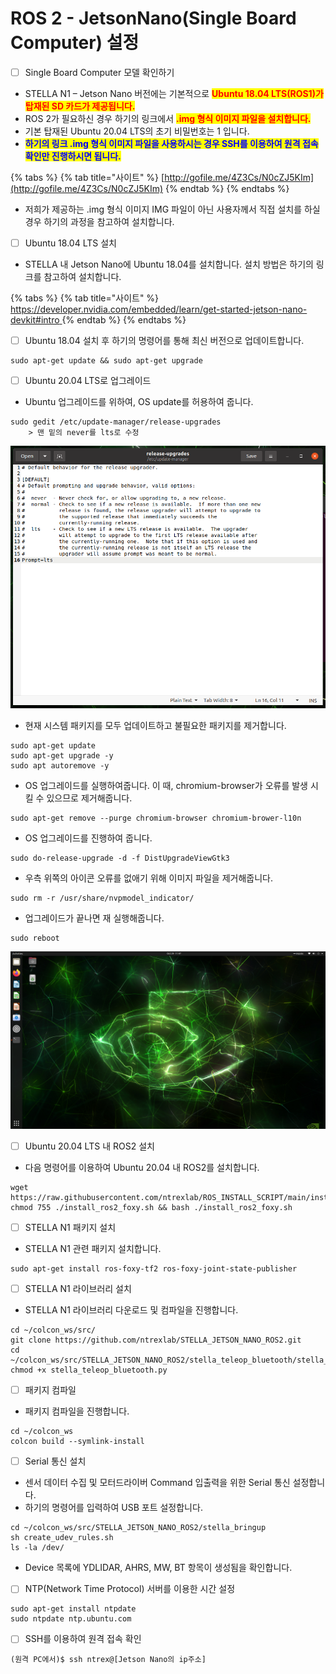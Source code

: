 # ROS 2 - JetsonNano(Single Board Computer) 설정

* [ ] Single Board Computer 모델 확인하기



* STELLA N1 – Jetson Nano 버전에는 기본적으로  <mark style="color:red;">**Ubuntu 18.04 LTS(ROS1)가 탑재된 SD 카드가 제공됩니다.**</mark>&#x20;
* ROS 2가 필요하신 경우 하기의 링크에서 <mark style="color:red;">**.img 형식 이미지 파일을 설치합니다.**</mark>&#x20;
* 기본 탑재된 Ubuntu 20.04 LTS의 초기 비밀번호는 1 입니다.  &#x20;
* &#x20;<mark style="color:blue;">**하기의 링크 .img 형식 이미지 파일을 사용하시는 경우 SSH를 이용하여 원격 접속 확인만 진행하시면 됩니다.**</mark>&#x20;

{% tabs %}
{% tab title="사이트" %}
[http://gofile.me/4Z3Cs/N0cZJ5KIm](http://gofile.me/4Z3Cs/N0cZJ5KIm)
{% endtab %}
{% endtabs %}

* 저희가 제공하는 .img 형식 이미지  IMG 파일이 아닌 사용자께서 직접 설치를 하실 경우 하기의 과정을 참고하여 설치합니다.

<!---->

* [ ] Ubuntu 18.04 LTS 설치

<!---->

* STELLA 내 Jetson Nano에 Ubuntu 18.04를 설치합니다. 설치 방법은 하기의 링크를 참고하여 설치합니다.

{% tabs %}
{% tab title="사이트" %}
[https://developer.nvidia.com/embedded/learn/get-started-jetson-nano-devkit#intro	](https://developer.nvidia.com/embedded/learn/get-started-jetson-nano-devkit#intro)
{% endtab %}
{% endtabs %}

* [ ] Ubuntu 18.04 설치 후 하기의 명령어를 통해 최신 버전으로 업데이트합니다.

```
sudo apt-get update && sudo apt-get upgrade
```

* [ ] Ubuntu 20.04 LTS로 업그레이드

<!---->

* Ubuntu 업그레이드를 위하여, OS update를 허용하여 줍니다.

```
sudo gedit /etc/update-manager/release-upgrades
    > 맨 밑의 never를 lts로 수정
```

![](../../.gitbook/assets/068.png)

* 현재 시스템 패키지를 모두 업데이트하고 불필요한 패키지를 제거합니다.

```
sudo apt-get update
sudo apt-get upgrade -y
sudo apt autoremove -y
```

* OS 업그레이드를 실행하여줍니다. 이 때, chromium-browser가 오류를 발생 시킬 수 있으므로 제거해줍니다.

```
sudo apt-get remove --purge chromium-browser chromium-brower-l10n 
```

* &#x20;OS 업그레이드를 진행하여 줍니다.&#x20;

```
sudo do-release-upgrade -d -f DistUpgradeViewGtk3
```

* 우측 위쪽의 아이콘 오류를 없애기 위해 이미지 파일을 제거해줍니다.

```
sudo rm -r /usr/share/nvpmodel_indicator/
```

* 업그레이드가 끝나면 재 실행해줍니다.&#x20;

```
sudo reboot
```

![](../../.gitbook/assets/069.png)

* [ ] Ubuntu 20.04 LTS 내 ROS2 설치

<!---->

* 다음 명령어를 이용하여 Ubuntu 20.04 내 ROS2를 설치합니다.

```
wget https://raw.githubusercontent.com/ntrexlab/ROS_INSTALL_SCRIPT/main/install_ros2_foxy.sh&& chmod 755 ./install_ros2_foxy.sh && bash ./install_ros2_foxy.sh
```

* [ ] STELLA N1 패키지 설치

<!---->

* STELLA N1 관련 패키지 설치합니다.

```
sudo apt-get install ros-foxy-tf2 ros-foxy-joint-state-publisher
```

* [ ] STELLA N1 라이브러리 설치

<!---->

* STELLA N1 라이브러리 다운로드 및 컴파일을 진행합니다.

```
cd ~/colcon_ws/src/
git clone https://github.com/ntrexlab/STELLA_JETSON_NANO_ROS2.git
cd ~/colcon_ws/src/STELLA_JETSON_NANO_ROS2/stella_teleop_bluetooth/stella_teleop_bluetooth/
chmod +x stella_teleop_bluetooth.py
```

* [ ] 패키지 컴파일

<!---->

* 패키지 컴파일을 진행합니다.

```
cd ~/colcon_ws
colcon build --symlink-install
```

* [ ] Serial 통신 설치

<!---->

* 센서 데이터 수집 및 모터드라이버 Command 입출력을 위한 Serial 통신 설정합니다.
* 하기의 명령어를 입력하여 USB 포트 설정합니다.

```
cd ~/colcon_ws/src/STELLA_JETSON_NANO_ROS2/stella_bringup
sh create_udev_rules.sh
ls -la /dev/ 
```

* Device 목록에 YDLIDAR, AHRS, MW, BT 항목이 생성됨을 확인합니다.

<!---->

* [ ] NTP(Network Time Protocol) 서버를 이용한 시간 설정

```
sudo apt-get install ntpdate
sudo ntpdate ntp.ubuntu.com
```

* [ ] SSH를 이용하여 원격 접속 확인

```
(원격 PC에서)$ ssh ntrex@[Jetson Nano의 ip주소]
```

